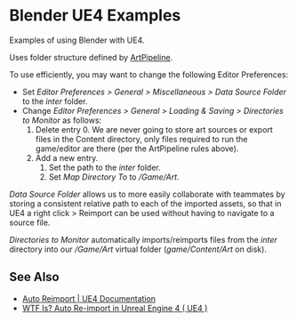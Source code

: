 # Blender UE4 Examples
Examples of using Blender with UE4.

Uses folder structure defined by [ArtPipeline](https://github.com/drichardson/UE4Examples/master/ArtPipeline).

To use efficiently, you may want to change the following Editor Preferences:

- Set *Editor Preferences > General > Miscellaneous > Data Source Folder* to the *inter* folder.
- Change *Editor Preferences > General > Loading & Saving > Directories to Monitor* as follows:
	1. Delete entry 0. We are never going to store art sources or export files in the Content directory, only files required to run the game/editor are there (per the ArtPipeline rules above).
	1. Add a new entry.
		1. Set the path to the *inter* folder.
		1. Set *Map Directory To* to */Game/Art*.


*Data Source Folder* allows us to more easily collaborate with teammates by storing a consistent relative path to each of the imported assets, so that in UE4 a right click > Reimport can be used without having to navigate to a source file.

*Directories to Monitor* automatically imports/reimports files from the *inter* directory into our */Game/Art* virtual folder (*game/Content/Art* on disk).

## See Also

- [Auto Reimport | UE4 Documentation](https://docs.unrealengine.com/en-US/Engine/Content/AutoReImport/index.html)
- [WTF Is? Auto Re-import in Unreal Engine 4 ( UE4 )](https://www.youtube.com/watch?v=-aK9P29eNTg)
